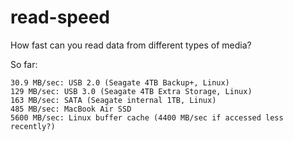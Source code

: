 read-speed
==========

How fast can you read data from different types of media?

So far:

    30.9 MB/sec: USB 2.0 (Seagate 4TB Backup+, Linux)
    129 MB/sec: USB 3.0 (Seagate 4TB Extra Storage, Linux)
    163 MB/sec: SATA (Seagate internal 1TB, Linux)
    485 MB/sec: MacBook Air SSD
    5600 MB/sec: Linux buffer cache (4400 MB/sec if accessed less recently?)
